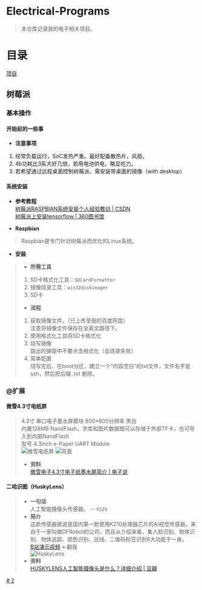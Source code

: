 # Electrical-Programs
> 本仓库记录我的电子相关项目。

# 目录
[项目](##2)

## 树莓派
### 基本操作
#### 开始前的一些事
- **注意事项**
1. 经常负载运行，SoC发热严重。最好配备散热片，风扇。
2. 4b功耗比3系大好几倍，若用电池供电，略显吃力。
3. 若希望通过远程桌面控制树莓派，需安装带桌面的镜像（with desktop）
#### 系统安装
- **参考教程**  
[树莓派RASPBIAN系统安装个人经验教训 | CSDN](https://blog.csdn.net/piaoyangguohai1/article/details/79596859
)  
[树莓派上安装tensorflow | 360图书馆](http://www.360doc.com/content/19/0810/12/13145302_854037777.shtml)

- **Raspbian**
> Raspbian是专门针对树莓派而优化的Linux系统。  
- **安装**
> - **所需工具**  
> 1. SD卡格式化工具：`SDCardFormatter`
> 2. 镜像烧录工具：`win32diskimager`
> 3. SD卡
> - **流程**
> 1. 获取镜像文件。（已上传至我的百度网盘）  
> 注意将镜像文件保存在全英文路径下。  
> 2. 使用格式化工具将SD卡格式化  
> 3. 烧写镜像  
> 跳出的弹窗中不要点击格式化（会烧录失败）  
> 4. 简单配置  
> 烧写完后，在boot分区，建立一个“内容空白”的txt文件，文件名字是 ssh，然后把后缀 .txt 删除。
### @扩展
#### 微雪4.3寸电纸屏
> 4.3寸 串口电子墨水屏模块 800×600分辨率 黑白  
> 内置128MB NandFlash，字库和图片数据既可以存储于外部TF卡，也可导入到内部NandFlash  
> 型号 4.3inch e-Paper UART Module  
> ![微雪电纸屏](http://file.elecfans.com/web1/M00/AC/E7/pIYBAF3C01uAZR2qAADyaB2Wwz4369.jpg)
> ![背面](http://file.elecfans.com/web1/M00/AC/E7/pIYBAF3C01yASZO7AAIKgw1mKHM545.jpg)
> - **资料**  
> [微雪电子4.3寸电子纸墨水屏简介 | 电子说](http://www.elecfans.com/d/1106427.html)
#### 二哈识图（HuskyLens）
> - **一句话**  
> 人工智能摄像头传感器。 -- `¥329`
> - **简介**  
> 这款传感器据说是国内第一款使用K210处理器芯片的AI视觉传感器，来自于一家叫做DFRobot的公司，而且从介绍来看，集人脸识别、物体识别、物体追踪、颜色识别、巡线、二维码标签识别6大功能于一身。  
> [B站演示视频](https://www.bilibili.com/video/BV1di4y1t7KS) <-戳我  
> ![HuskyLens](https://bkimg.cdn.bcebos.com/pic/4d086e061d950a7b8a00f19d05d162d9f2d3c9b6?x-bce-process=image/watermark,g_7,image_d2F0ZXIvYmFpa2UxMTY=,xp_5,yp_5)  
> - **资料**  
> [HUSKYLENS人工智能摄像头是什么？详细介绍 | 豆瓣](https://www.douban.com/note/748920278/)

[# 2]()
